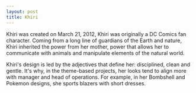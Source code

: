 ```yaml
---
layout: post
title: Khiri
---
```



Khiri was created on March 21, 2012, Khiri was originally a DC Comics fan character. Coming from a long line of guardians of the Earth and nature, Khiri inherited the power from her mother,  power that allows her to communicate with animals and manipulate elements of the natural world.

Khiri's design is led by the adjectives that define her: disciplined, clean and gentle. It's why, in the theme-based projects, her looks tend to align more with manager and head of operations. For example, in her Bombshell and Pokemon designs, she sports blazers with short dresses.
